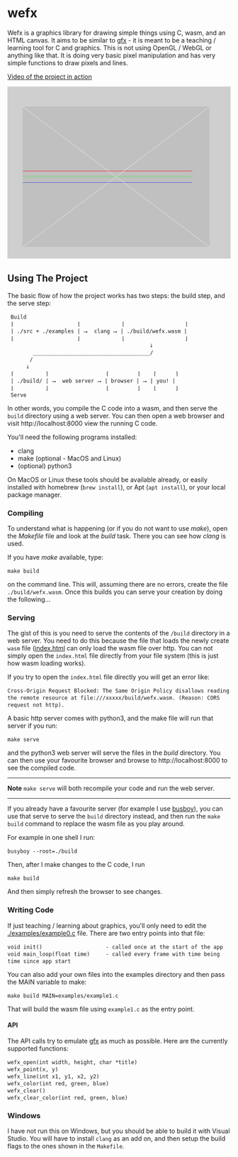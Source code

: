 # wefx

Wefx is a graphics library for drawing simple things using C, wasm, and an
HTML canvas. It aims to be similar to [gfx][gfx] - it is meant to be a
teaching / learning tool for C and graphics. This is not using OpenGL /
WebGL or anything like that. It is doing very basic pixel manipulation and
has very simple functions to draw pixels and lines.

[Video of the project in action](https://www.youtube.com/watch?v=vrqixVOd-rc)

![Example Screenshot](./docs/wefx_shot.png)

## Using The Project

The basic flow of how the project works has two steps: the build step, and
the serve step:

```
 Build
 ⌈                    ⌉             ⌈                   ⌉
 | ./src + ./examples | ⭢  clang ⭢ | ./build/wefx.wasm |
 ⌊                    ⌋             ⌊                   ⌋
                                             ⭣
        _____________________________________/
       /
      ⭣
 ⌈          ⌉                  ⌈         ⌉    ⌈      ⌉
 | ./build/ | ⭢  web server ⭢ | browser | ⭢ | you! |
 ⌊          ⌋                  ⌊         ⌋    ⌊      ⌋
 Serve
```

In other words, you compile the C code into a wasm, and then serve the
`build` directory using a web server. You can then open a web browser and
visit http://localhost:8000 view the running C code.

You'll need the following programs installed:

- clang 
- make (optional - MacOS and Linux)
- (optional) python3

On MacOS or Linux these tools should be available already, or easily
installed with homebrew (`brew install`), or Apt (`apt install`), or your local package
manager.

### Compiling

To understand what is happening (or if you do not want to use _make_), open
the _Makefile_ file and look at the _build_ task. There you can see how
_clang_ is used.

If you have _make_ available, type:

```
make build
```

on the command line. This will, assuming there are no errors, create the
file `./build/wefx.wasm`. Once this builds you can serve your creation by
doing the following...

### Serving

The gist of this is you need to serve the contents of the `/build`
directory in a web server. You need to do this because the file that loads
the newly create `wasm` file ([index.html](./public/index.html) can only
load the wasm file over http. You can not simply open the `index.html` file
directly from your file system (this is just how wasm loading works).

If you try to open the `index.html` file directly you will get an error
like:

```
Cross-Origin Request Blocked: The Same Origin Policy disallows reading the remote resource at file:///xxxxx/build/wefx.wasm. (Reason: CORS request not http).
```

A basic http server comes with python3, and the make file will run that
server if you run:

```
make serve
``` 

and the python3 web server will serve the files in the _build_ directory.
You can then use your favourite browser and browse to http://localhost:8000
to see the compiled code.

---

**Note** `make serve` will both recompile your code and run the web server.

---

If you already have a favourite server (for example I use
[busboy](https://github.com/robrohan/busboy)), you can use that serve to
serve the `build` directory instead, and then run the `make build` command
to replace the wasm file as you play around.

For example in one shell I run:

```
busyboy --root=./build
```

Then, after I make changes to the C code, I run

```
make build
```

And then simply refresh the browser to see changes.

### Writing Code

If just teaching / learning about graphics, you'll only need to edit the
[./examples/example0.c](./examples/example0.c) file. There are two entry
points into that file:

```
void init()                    - called once at the start of the app
void main_loop(float time)     - called every frame with time being time since app start
```

You can also add your own files into the examples directory and then pass
the MAIN variable to make:

```
make build MAIN=examples/example1.c
```

That will build the wasm file using `example1.c` as the entry point.

#### API

The API calls try to emulate [gfx][gfx] as much as possible. Here are the
currently supported functions:

```
wefx_open(int width, height, char *title)
wefx_point(x, y)
wefx_line(int x1, y1, x2, y2)
wefx_color(int red, green, blue)
wefx_clear()
wefx_clear_color(int red, green, blue)
```

### Windows

I have not run this on Windows, but you should be able to build it with Visual
Studio. You will have to install `clang` as an add on, and then setup the
build flags to the ones shown in the `Makefile`.

[gfx]: https://www3.nd.edu/~dthain/courses/cse20211/fall2013/gfx/
